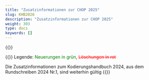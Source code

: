 ```yaml
---
title: "Zusatzinformationen zur CHOP 2025"
slug: KHB2026
description: "Zusatzinformationen zur CHOP 2025"
weight: 303
type: docs
keywords: []
---
```

{{<printButton>}}
    
  
  
  {{<markdown>}}
Legende: <font color="green">Neuerungen in grün</font>, <font color="red">~~Löschungen in rot~~</font>
  
Die Zusatzinformationen zum Kodierungshandbuch 2024, aus dem Rundschreiben 2024 Nr.1, sind weiterhin gültig
{{</markdown>}}
